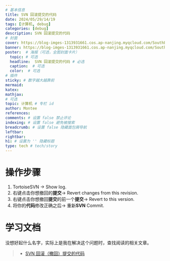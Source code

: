 ```yaml
---
# 基本信息
title: SVN 回滚提交的代码
date: 2024/05/29/14/19
tags: [计算机, debug]
categories: [debug]
description: SVN 回滚提交的代码
# 封面
cover: https://blog-imges-1313931661.cos.ap-nanjing.myqcloud.com/SouthEast.png
banner: https://blog-imges-1313931661.cos.ap-nanjing.myqcloud.com/SouthEast.png
poster:  # 海报（可选，全图封面卡片）
  topic: # 可选
  headline:  SVN 回滚提交的代码 # 必选
  caption:  # 可选
  color:  # 可选
# 插件
sticky: # 数字越大越靠前
mermaid:
katex: 
mathjax: 
# 可选
topic: 计算机 # 专栏 id
author: Montee
references:
comments: # 设置 false 禁止评论
indexing: # 设置 false 避免被搜索
breadcrumb: # 设置 false 隐藏面包屑导航
leftbar: 
rightbar:
h1: # 设置为 '' 隐藏标题
type: tech # tech/story
---
```




# 操作步骤

1. TortoiseSVN -> Show log.
2. 右键点击你想撤回的**提交**-> Revert changes from this revision.
3. 右键点击你想撤回**提交**的前一个**提交**-> Revert to this version.
4. 将你的**代码**修改正确之后-> 重新**SVN** Commit.



# 学习文档

没想好起什么名字，实际上是我在解决这个问题时，查找阅读的相关文章。

> * [SVN 回滚（撤回）提交的代码](https://blog.csdn.net/k358971707/article/details/78519179)